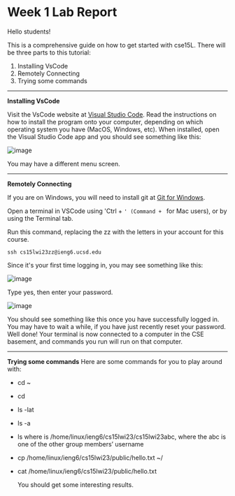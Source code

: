 # Week 1 Lab Report


Hello students!

This is a comprehensive guide on how to get started with cse15L. There will be three parts to this tutorial:

  1. Installing VsCode
  2. Remotely Connecting
  3. Trying some commands
---
**Installing VsCode**

Visit the VsCode website at [Visual Studio Code](https://code.visualstudio.com/). Read the instructions on how to install the program onto your computer, 
depending on which operating system you have (MacOS, Windows, etc). When installed, open the Visual Studio Code app and you should see something like this:

![image](https://user-images.githubusercontent.com/122562133/212166001-27557b01-eba3-48f2-9243-5f42d07d8635.png)

You may have a different menu screen.

---
**Remotely Connecting**

If you are on Windows, you will need to install git at [Git for Windows](https://gitforwindows.org/).

Open a terminal in VSCode using 'Ctrl + `' (Command + ` for Mac users), or by using the Terminal tab. 

Run this command, replacing the zz with the letters in your account for this course. 

`ssh cs15lwi23zz@ieng6.ucsd.edu` 

Since it's your first time logging in, you may see something like this:

![image](https://user-images.githubusercontent.com/122562133/212165279-913830b1-3772-4adc-9cea-165f143baad5.png)

Type yes, then enter your password.

![image](https://user-images.githubusercontent.com/122562133/212166098-49fc5c34-365f-4fae-8bea-999fb96aaf4e.png)

You should see something like this once you have successfully logged in. You may have to wait a while, if you have just recently reset your password.
Well done! Your terminal is now connected to a computer in the CSE basement, and commands you run will run on that computer.

---
**Trying some commands**
Here are some commands for you to play around with:

- cd ~
- cd
- ls -lat
- ls -a
- ls <directory> where <directory> is /home/linux/ieng6/cs15lwi23/cs15lwi23abc, where the abc is one of the other group members’ username
- cp /home/linux/ieng6/cs15lwi23/public/hello.txt ~/
- cat /home/linux/ieng6/cs15lwi23/public/hello.txt

  You should get some interesting results.
  
  
